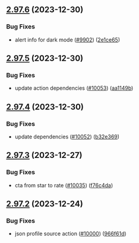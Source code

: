 ## [2.97.6](https://github.com/EddieHubCommunity/BioDrop/compare/v2.97.5...v2.97.6) (2023-12-30)


### Bug Fixes

* alert info for dark mode ([#9902](https://github.com/EddieHubCommunity/BioDrop/issues/9902)) ([2e1ce65](https://github.com/EddieHubCommunity/BioDrop/commit/2e1ce6545f64e1b6ad7c1208715c540644d2f0d9))



## [2.97.5](https://github.com/EddieHubCommunity/BioDrop/compare/v2.97.4...v2.97.5) (2023-12-30)


### Bug Fixes

* update action dependencies ([#10053](https://github.com/EddieHubCommunity/BioDrop/issues/10053)) ([aa1149b](https://github.com/EddieHubCommunity/BioDrop/commit/aa1149b91b07f3b81e6a7c424f0bee908a1678e2))



## [2.97.4](https://github.com/EddieHubCommunity/BioDrop/compare/v2.97.3...v2.97.4) (2023-12-30)


### Bug Fixes

* update dependencies ([#10052](https://github.com/EddieHubCommunity/BioDrop/issues/10052)) ([b32e369](https://github.com/EddieHubCommunity/BioDrop/commit/b32e369b1cdd08aeea7cc6662ffa84bd62b4b40f))



## [2.97.3](https://github.com/EddieHubCommunity/BioDrop/compare/v2.97.2...v2.97.3) (2023-12-27)


### Bug Fixes

* cta from star to rate ([#10035](https://github.com/EddieHubCommunity/BioDrop/issues/10035)) ([f76c4da](https://github.com/EddieHubCommunity/BioDrop/commit/f76c4da8814dff617fd1c94cb61d4160b07c4e44))



## [2.97.2](https://github.com/EddieHubCommunity/BioDrop/compare/v2.97.1...v2.97.2) (2023-12-24)


### Bug Fixes

* json profile source action ([#10000](https://github.com/EddieHubCommunity/BioDrop/issues/10000)) ([966f61d](https://github.com/EddieHubCommunity/BioDrop/commit/966f61d7ef88c1a4fa094f236c60070c75949308))



